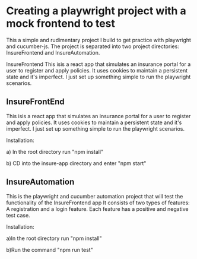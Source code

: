 # Creating a playwright project with a mock frontend to test
This a simple and rudimentary project I build to get practice with playwright and cucumber-js. The project is
separated into two project directories: InsureFrontend and InsureAutomation.

InsureFrontend This isis a react app that simulates an insurance portal for a user to register and apply policies. It uses cookies to maintain a persistent state and it's imperfect. I just set up something simple to run the playwright scenarios.

InsureFrontEnd
--------------
This isis a react app that simulates an insurance portal for a user to register and apply policies. It uses cookies to maintain a persistent state and it's imperfect. I just set up something simple to run the playwright scenarios.

Installation:

   a) In the root directory run "npm install"

   b) CD into the insure-app directory and enter "npm start"

InsureAutomation
----------------
This is the playwright and cucumber automation project that will test the functionality of the InsureFrontend app It consists of two types of features: A registration and a login feature. Each feature has a positive and negative test case. 

Installation:

  a)In the root directory run "npm install"

  b)Run the command "npm run test"
